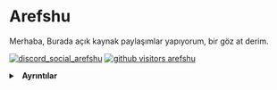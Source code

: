 # Arefshu
Merhaba, Burada açık kaynak paylaşımlar yapıyorum, bir göz at derim.

[![discord_social_arefshu](https://img.shields.io/badge/Discord-Arefshu%230001-CD5C5C)](https://discord.com/users/852609757997957172)
[![github visitors arefshu](https://komarev.com/ghpvc/?username=Arefshu&color=CD5C5C&label=Visitors&color=CD5C5C)](https://github.com/arefshu)
<details>
  <summary>&nbsp; <b>Ayrıntılar</b></summary>
  &nbsp; 
  <details>
    <summary> &nbsp; &nbsp; &nbsp; <b>GitHub Stats</b></summary>
    <img src="https://github-readme-stats.vercel.app/api?username=Arefshu&count_private=true&bg_color=0d1117&show_icons=true&theme=dark&hide_border=true" width="%100" height="150px" alt="stats" />
    <img src="https://github-readme-stats.vercel.app/api/top-langs/?username=Arefshu&layout=compact&bg_color=0d1117&theme=dark&hide_border=true" />
  </details>

  <details>
    <summary> &nbsp; &nbsp; &nbsp; <b>Discord Profil</b></summary>
    <img src="https://lanyard-profile-readme.vercel.app/api/852609757997957172?bg=0d1117">
  </details>
 </details>
 
